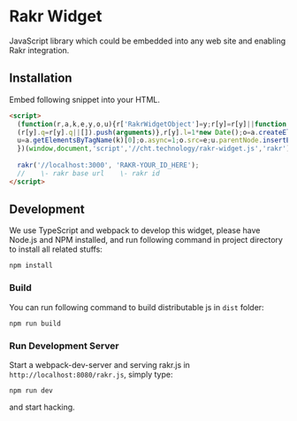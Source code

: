 # Rakr Widget
JavaScript library which could be embedded into any web site and enabling Rakr integration.

## Installation

Embed following snippet into your HTML.
```html
<script>
  (function(r,a,k,e,y,o,u){r['RakrWidgetObject']=y;r[y]=r[y]||function(){
  (r[y].q=r[y].q||[]).push(arguments)},r[y].l=1*new Date();o=a.createElement(k),
  u=a.getElementsByTagName(k)[0];o.async=1;o.src=e;u.parentNode.insertBefore(o,u)
  })(window,document,'script','//cht.technology/rakr-widget.js','rakr');
  
  rakr('//localhost:3000', 'RAKR-YOUR_ID_HERE');
  //    \- rakr base url    \- rakr id 
</script>
```

## Development

We use TypeScript and webpack to develop this widget, please have Node.js and NPM installed, and run following command in project directory to install all related stuffs:

```
npm install
```

### Build

You can run following command to build distributable js in `dist` folder:

```
npm run build
```

### Run Development Server

Start a webpack-dev-server and serving rakr.js in `http://localhost:8080/rakr.js`, simply type:

```
npm run dev
```

and start hacking.
